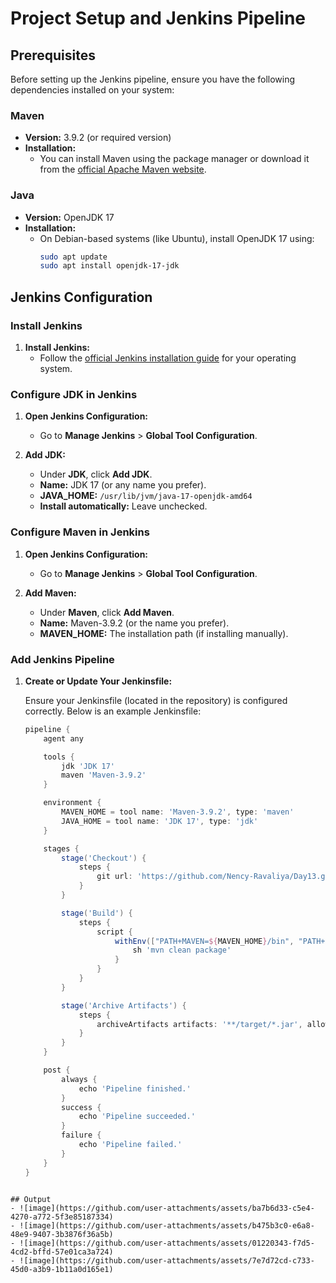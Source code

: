 # Project Setup and Jenkins Pipeline

## Prerequisites

Before setting up the Jenkins pipeline, ensure you have the following dependencies installed on your system:

### Maven

- **Version:** 3.9.2 (or required version)
- **Installation:**
  - You can install Maven using the package manager or download it from the [official Apache Maven website](https://maven.apache.org/download.cgi).

### Java

- **Version:** OpenJDK 17
- **Installation:**
  - On Debian-based systems (like Ubuntu), install OpenJDK 17 using:
    ```bash
    sudo apt update
    sudo apt install openjdk-17-jdk
    ```

## Jenkins Configuration

### Install Jenkins

1. **Install Jenkins:**
   - Follow the [official Jenkins installation guide](https://www.jenkins.io/doc/book/installing/) for your operating system.

### Configure JDK in Jenkins

1. **Open Jenkins Configuration:**
   - Go to **Manage Jenkins** > **Global Tool Configuration**.

2. **Add JDK:**
   - Under **JDK**, click **Add JDK**.
   - **Name:** JDK 17 (or any name you prefer).
   - **JAVA_HOME:** `/usr/lib/jvm/java-17-openjdk-amd64`
   - **Install automatically:** Leave unchecked.

### Configure Maven in Jenkins

1. **Open Jenkins Configuration:**
   - Go to **Manage Jenkins** > **Global Tool Configuration**.

2. **Add Maven:**
   - Under **Maven**, click **Add Maven**.
   - **Name:** Maven-3.9.2 (or the name you prefer).
   - **MAVEN_HOME:** The installation path (if installing manually).

### Add Jenkins Pipeline

1. **Create or Update Your Jenkinsfile:**

   Ensure your Jenkinsfile (located in the repository) is configured correctly. Below is an example Jenkinsfile:

   ```groovy
   pipeline {
       agent any

       tools {
           jdk 'JDK 17'
           maven 'Maven-3.9.2'
       }

       environment {
           MAVEN_HOME = tool name: 'Maven-3.9.2', type: 'maven'
           JAVA_HOME = tool name: 'JDK 17', type: 'jdk'
       }

       stages {
           stage('Checkout') {
               steps {
                   git url: 'https://github.com/Nency-Ravaliya/Day13.git', branch: 'main', credentialsId: 'github-credentials-id'
               }
           }

           stage('Build') {
               steps {
                   script {
                       withEnv(["PATH+MAVEN=${MAVEN_HOME}/bin", "PATH+JAVA=${JAVA_HOME}/bin"]) {
                           sh 'mvn clean package'
                       }
                   }
               }
           }

           stage('Archive Artifacts') {
               steps {
                   archiveArtifacts artifacts: '**/target/*.jar', allowEmptyArchive: true
               }
           }
       }

       post {
           always {
               echo 'Pipeline finished.'
           }
           success {
               echo 'Pipeline succeeded.'
           }
           failure {
               echo 'Pipeline failed.'
           }
       }
   }
```

## Output
- ![image](https://github.com/user-attachments/assets/ba7b6d33-c5e4-4270-a772-5f3e85187334)
- ![image](https://github.com/user-attachments/assets/b475b3c0-e6a8-48e9-9407-3b3876f36a5b)
- ![image](https://github.com/user-attachments/assets/01220343-f7d5-4cd2-bffd-57e01ca3a724)
- ![image](https://github.com/user-attachments/assets/7e7d72cd-c733-45d0-a3b9-1b11a0d165e1)





